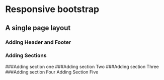 # Responsive bootstrap
## A single page layout
### Adding Header and Footer
### Adding Sections
###Adding section one
###Adding section Two
###Adding section Three
###Adding section Four
Adding Section Five
